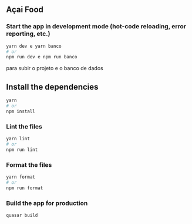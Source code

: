 ## Açai Food

### Start the app in development mode (hot-code reloading, error reporting, etc.)
```bash
yarn dev e yarn banco
# or
npm run dev e npm run banco
```
para subir o projeto e o banco de dados


## Install the dependencies
```bash
yarn
# or
npm install
```


### Lint the files
```bash
yarn lint
# or
npm run lint
```


### Format the files
```bash
yarn format
# or
npm run format
```

### Build the app for production
```bash
quasar build
```


